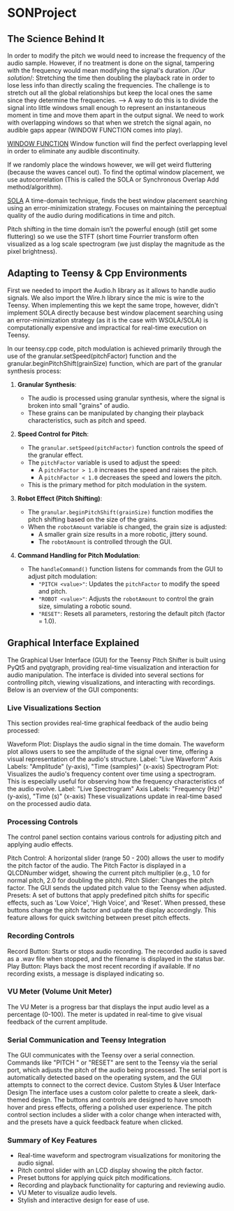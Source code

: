 # SONProject

## The Science Behind It
In order to modify the pitch we would need to increase the frequency of the audio sample. However, if no treatment is done on the signal, tampering with the frequency would mean modifying the signal's duration. 
/*Our solution*/: Stretching the time then doubling the playback rate in order to lose less info than directly scaling the frequencies. The challenge is to stretch out all the global relationships but keep the local ones the same since they determine the frequencies.
-->  A way to do this is to divide the signal into little windows small enough to represent an instantaneous moment in time and move them apart in the output signal. We need to work with overlapping windows so that when we stretch the signal again, no audible gaps appear (WINDOW FUNCTION comes into play). 

<u>WINDOW FUNCTION</u>
Window function will find the perfect overlapping level in order to eliminate any audible discontinuity. 

If we randomly place the windows however, we will get weird fluttering (because the waves cancel out). To find the optimal window placement, we use autocorrelation (This is called the SOLA or Synchronous Overlap Add method/algorithm). 

<u>SOLA</u>
A time-domain technique, finds the best window placement searching using an error-minimization strategy.
Focuses on maintaining the perceptual quality of the audio during modifications in time and pitch.

Pitch shifting in the time domain isn’t the powerful enough (still get some fluttering) so we use the STFT (short time Fourrier transform often visualized as a log scale spectrogram (we just display the magnitude as the pixel brightness).


## Adapting to Teensy & Cpp Environments 
First we needed to import the Audio.h library as it allows to handle audio signals. We also import the Wire.h library since the mic is wire to the Teensy. 
When implementing this we kept the same trope, however, didn't implement SOLA directly because best window placement searching using an error-minimization strategy (as it is the case with WSOLA/SOLA) is computationally expensive and impractical for real-time execution on Teensy. 

In our teensy.cpp code, pitch modulation is achieved primarily through the use of the granular.setSpeed(pitchFactor) function and the granular.beginPitchShift(grainSize) function, which are part of the granular synthesis process:
1. **Granular Synthesis**:  
   - The audio is processed using granular synthesis, where the signal is broken into small "grains" of audio.  
   - These grains can be manipulated by changing their playback characteristics, such as pitch and speed.

2. **Speed Control for Pitch**:  
   - The `granular.setSpeed(pitchFactor)` function controls the speed of the granular effect.  
   - The `pitchFactor` variable is used to adjust the speed:  
     - A `pitchFactor > 1.0` increases the speed and raises the pitch.  
     - A `pitchFactor < 1.0` decreases the speed and lowers the pitch.  
   - This is the primary method for pitch modulation in the system.

3. **Robot Effect (Pitch Shifting)**:  
   - The `granular.beginPitchShift(grainSize)` function modifies the pitch shifting based on the size of the grains.  
   - When the `robotAmount` variable is changed, the grain size is adjusted:  
     - A smaller grain size results in a more robotic, jittery sound.  
     - The `robotAmount` is controlled through the GUI.

4. **Command Handling for Pitch Modulation**:  
   - The `handleCommand()` function listens for commands from the GUI to adjust pitch modulation:  
     - `"PITCH <value>"`: Updates the `pitchFactor` to modify the speed and pitch.  
     - `"ROBOT <value>"`: Adjusts the `robotAmount` to control the grain size, simulating a robotic sound.
     - `"RESET"`: Resets all parameters, restoring the default pitch (factor = 1.0).


## Graphical Interface Explained 
The Graphical User Interface (GUI) for the Teensy Pitch Shifter is built using PyQt5 and pyqtgraph, providing real-time visualization and interaction for audio manipulation. The interface is divided into several sections for controlling pitch, viewing visualizations, and interacting with recordings. Below is an overview of the GUI components:

### Live Visualizations Section
This section provides real-time graphical feedback of the audio being processed:

Waveform Plot: Displays the audio signal in the time domain. The waveform plot allows users to see the amplitude of the signal over time, offering a visual representation of the audio's structure.
Label: "Live Waveform"
Axis Labels: "Amplitude" (y-axis), "Time (samples)" (x-axis)
Spectrogram Plot: Visualizes the audio's frequency content over time using a spectrogram. This is especially useful for observing how the frequency characteristics of the audio evolve.
Label: "Live Spectrogram"
Axis Labels: "Frequency (Hz)" (y-axis), "Time (s)" (x-axis)
These visualizations update in real-time based on the processed audio data.

### Processing Controls
The control panel section contains various controls for adjusting pitch and applying audio effects.

Pitch Control:
A horizontal slider (range 50 - 200) allows the user to modify the pitch factor of the audio.
The Pitch Factor is displayed in a QLCDNumber widget, showing the current pitch multiplier (e.g., 1.0 for normal pitch, 2.0 for doubling the pitch).
Pitch Slider: Changes the pitch factor.
The GUI sends the updated pitch value to the Teensy when adjusted.
Presets:
A set of buttons that apply predefined pitch shifts for specific effects, such as 'Low Voice', 'High Voice', and 'Reset'.
When pressed, these buttons change the pitch factor and update the display accordingly.
This feature allows for quick switching between preset pitch effects.

### Recording Controls
Record Button: Starts or stops audio recording. The recorded audio is saved as a .wav file when stopped, and the filename is displayed in the status bar.
Play Button: Plays back the most recent recording if available. If no recording exists, a message is displayed indicating so.

### VU Meter (Volume Unit Meter)
The VU Meter is a progress bar that displays the input audio level as a percentage (0-100). The meter is updated in real-time to give visual feedback of the current amplitude.

### Serial Communication and Teensy Integration
The GUI communicates with the Teensy over a serial connection. Commands like "PITCH <value>" or "RESET" are sent to the Teensy via the serial port, which adjusts the pitch of the audio being processed.
The serial port is automatically detected based on the operating system, and the GUI attempts to connect to the correct device.
Custom Styles & User Interface Design
The interface uses a custom color palette to create a sleek, dark-themed design. The buttons and controls are designed to have smooth hover and press effects, offering a polished user experience.
The pitch control section includes a slider with a color change when interacted with, and the presets have a quick feedback feature when clicked.

### Summary of Key Features
 - Real-time waveform and spectrogram visualizations for monitoring the audio signal.
 - Pitch control slider with an LCD display showing the pitch factor.
 - Preset buttons for applying quick pitch modifications.
 - Recording and playback functionality for capturing and reviewing audio.
 - VU Meter to visualize audio levels.
 - Stylish and interactive design for ease of use.
